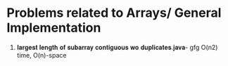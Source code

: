 # Problems related to Arrays/ General Implementation


1. 𝐥𝐚𝐫𝐠𝐞𝐬𝐭 𝐥𝐞𝐧𝐠𝐭𝐡 𝐨𝐟 𝐬𝐮𝐛𝐚𝐫𝐫𝐚𝐲 𝐜𝐨𝐧𝐭𝐢𝐠𝐮𝐨𝐮𝐬 𝐰𝐨 𝐝𝐮𝐩𝐥𝐢𝐜𝐚𝐭𝐞𝐬.𝐣𝐚𝐯𝐚- gfg
O(n2) time, O(n)-space
